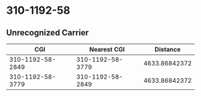 # 310-1192-58
## Unrecognized Carrier


| CGI | Nearest CGI | Distance |
|-----|-------------|----------|
| 310-1192-58-2849 | 310-1192-58-3779 | 4633.86842372 |
| 310-1192-58-3779 | 310-1192-58-2849 | 4633.86842372 |

